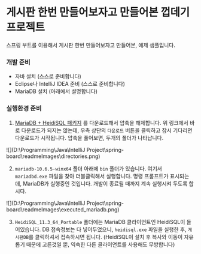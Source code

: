 # 게시판 한번 만들어보자고 만들어본 껍데기 프로젝트

스프링 부트를 이용해서 게시판 한번 만들어보자고 만들어본, 예제 샘플입니다.

### 개발 준비

* 자바 설치 (스스로 준비합니다)
* Eclipse나 IntelliJ IDEA 준비 (스스로 준비합니다)
* MariaDB 설치 (아래에서 설명합니다)

### 실행환경 준비

1. [MariaDB + HeidiSQL 패키지](https://app.box.com/s/0ih2sdrdccnyukpysifnl3pt6jodwgoa) 를 다운로드해서 압축을 해제합니다.
위 링크에서 바로 다운로드가 되지는 않는데, 우측 상단의 ```다운로드``` 버튼을 클릭하고 잠시 기다리면 다운로드가 시작됩니다.
압축을 풀어보면, 두개의 폴더가 나타납니다.

![](D:\Programming\Java\IntelliJ Project\spring-board\readmeImages\directories.png)

2. ```mariadb-10.6.5-winx64``` 폴더 아래에 ```bin``` 폴더가 있습니다. 여기서 ```mariadbd.exe``` 파일을 찾아 더블클릭해서 실행합니다.
명령 프롬프트가 표시되는데, MariaDB가 실행중인 것입니다. 개발이 종료될 때까지 계속 실행시켜 두도록 합시다.

![](D:\Programming\Java\IntelliJ Project\spring-board\readmeImages\executed_mariadb.png)

3. ```HeidiSQL_11.3_64_Portable``` 폴더에는 MariaDB 클라이언트인 HeidiSQL이 들어있습니다.
DB 접속정보는 다 넣어두었으니, ```heidisql.exe``` 파일을 실행한 후, ```게시판DB```를 클릭하셔서 접속하시면 됩니다.
(HeidiSQL이 설치 후 복사와 이동이 자유롭기 때문에 고른것일 뿐, 익숙한 다른 클라이언트를 사용해도 무방합니다)

